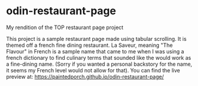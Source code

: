 # odin-restaurant-page
My rendition of the TOP restaurant page project

This project is a sample restaurant page made using tabular scrolling. It is themed off a french fine dining restaurant. La Saveur, meaning "The Flavour" in French is a sample name that came to me when I was using a french dictionary to find culinary terms that sounded like the would work as a fine-dining name. (Sorry if you wanted a personal backstory for the name, it seems my French level would not allow for that). You can find the live preview at: https://paintedporch.github.io/odin-restaurant-page/